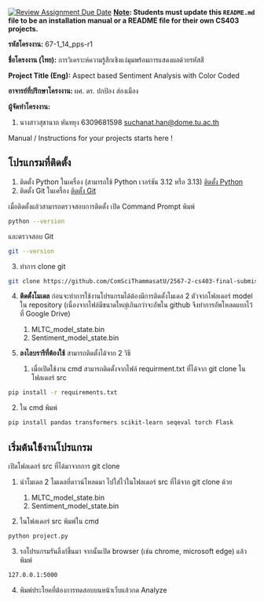 [![Review Assignment Due Date](https://classroom.github.com/assets/deadline-readme-button-22041afd0340ce965d47ae6ef1cefeee28c7c493a6346c4f15d667ab976d596c.svg)](https://classroom.github.com/a/w8H8oomW)
**<ins>Note</ins>: Students must update this `README.md` file to be an installation manual or a README file for their own CS403 projects.**

**รหัสโครงงาน:** 67-1_14_pps-r1

**ชื่อโครงงาน (ไทย):** การวิเคราะห์ความรู้สึกเชิงแง่มุมพร้อมการแสดงผลด้วยรหัสสี

**Project Title (Eng):** Aspect based Sentiment Analysis with Color Coded

**อาจารย์ที่ปรึกษาโครงงาน:** ผศ. ดร. ปกป้อง ส่องเมือง 

**ผู้จัดทำโครงงาน:** 
1. นางสาวสุชานาถ หันทยุง  6309681598  suchanat.han@dome.tu.ac.th
   
Manual / Instructions for your projects starts here !
## โปรแกรมที่ติดตั้ง
1. ติดตั้ง Python ในเครื่อง (สามารถใช้ Python เวอร์ชัน 3.12 หรือ 3.13) [ติดตั้ง Python](https://www.python.org/downloads/)
2. ติดตั้ง Git ในเครื่อง [ติดตั้ง Git](https://git-scm.com/downloads)

เมื่อติดตั้งแล้วสามารถตรวจสอบการติดตั้ง
เปิด Command Prompt พิมพ์
```bash
python --version
```
และตรวจสอบ Git
```bash
git --version
```
3. ทำการ clone git
```bash
git clone https://github.com/ComSciThammasatU/2567-2-cs403-final-submission-67-1_14_pps-r1.git
```
4. **ติดตั้งโมเดล**
ก่อนจะทำการใช้งานโปรแกรมได้ต้องมีการติดตั้งโมเดล 2 ตัวจากโฟลเดอร์ model ใน repository (เนื่องจากไฟล์มีขนาดใหญ่เกินกว่าจะอัพใน github จึงทำการอัพโหลดแยกไว้ที่ Google Drive)
   1) MLTC_model_state.bin
   2) Sentiment_model_state.bin

5. **ลงไลบรารีที่ต้องใช้**
สามารถติดตั้งได้จาก 2 วิธี
   1) เมื่อเปิดใช้งาน cmd สามารถติดตั้งจากไฟล์ requirment.txt ที่ได้จาก git clone ในโฟลเดอร์ src
```bash
pip install -r requirements.txt
```
   2) ใน cmd พิมพ์
```bash
pip install pandas transformers scikit-learn seqeval torch Flask
```

## เริ่มต้นใช้งานโปรแกรม
เปิดโฟลเดอร์ src ที่ได้มาจากการ git clone
1. นำโมเดล 2 โมเดลที่ดาวน์โหลดมา ไปใส่ไว่ในโฟลเดอร์ src ที่ได้จาก git clone ด้วย
   1) MLTC_model_state.bin
   2) Sentiment_model_state.bin
  
2. ในโฟลเดอร์ src พิมพ์ใน cmd
```bash
python project.py
```
3. รอโปรแกรมรันลิ้งก์ขึ้นมา จากนั้นเปิด browser (เช่น chrome, microsoft edge) แล้วพิมพ์
```bash
127.0.0.1:5000
```
4. พิมพ์ประโยคที่ต้องการทดสอบบนหน้าเว็บแล้วกด Analyze
